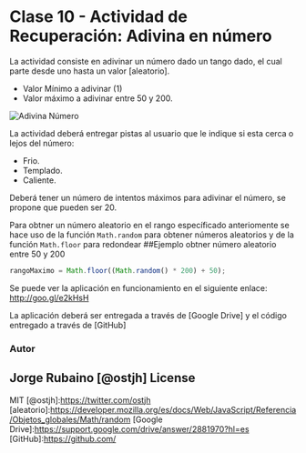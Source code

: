 # Clase 10 - Actividad de Recuperación: Adivina en número

La actividad consiste en adivinar un número dado un tango dado, el cual parte desde uno hasta un valor [aleatorio].
* Valor Mínimo a adivinar (1)
* Valor máximo a adivinar entre 50 y 200.

![Adivina Número](https://dl.dropboxusercontent.com/u/181689/adivinaNumero.gif) 

La actividad deberá entregar pistas al usuario que le indique si esta cerca o lejos del número:

* Frio.
* Templado.
* Caliente.

Deberá tener un número de intentos máximos para adivinar el número, se propone que pueden ser 20.

Para obtner un número aleatorio en el rango específicado anteriomente se hace uso de la función ```Math.random``` para obtener números aleatorios y de la función ```Math.floor``` para redondear
##Ejemplo obtner número aleatorio entre 50 y 200

```javascript
rangoMaximo = Math.floor((Math.random() * 200) + 50);
```

Se puede ver la aplicación en funcionamiento en el siguiente enlace: http://goo.gl/e2kHsH

La aplicación deberá ser entregada a través de [Google Drive] y el código entregado a través de [GitHub]

### Autor
Jorge Rubaino [@ostjh]
License
----
MIT
[@ostjh]:https://twitter.com/ostjh
[aleatorio]:https://developer.mozilla.org/es/docs/Web/JavaScript/Referencia/Objetos_globales/Math/random
[Google Drive]:https://support.google.com/drive/answer/2881970?hl=es
[GitHub]:https://github.com/